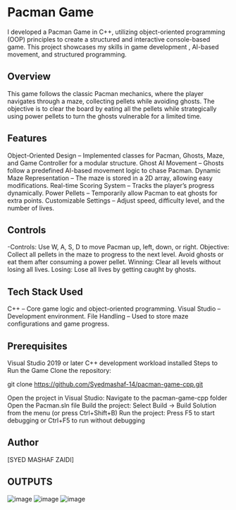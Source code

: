 # Pacman Game
I developed a Pacman Game in C++, utilizing object-oriented programming (OOP) principles
to create a structured and interactive console-based game. This project showcases my skills in game development
, AI-based movement, and structured programming.

## Overview
This game follows the classic Pacman mechanics, where the player navigates through a maze,
collecting pellets while avoiding ghosts. The objective is to clear the board by eating 
all the pellets while strategically using power pellets to turn the ghosts vulnerable for a limited time.

## Features
Object-Oriented Design – Implemented classes for Pacman, Ghosts, Maze, and Game Controller for a modular structure.
Ghost AI Movement – Ghosts follow a predefined AI-based movement logic to chase Pacman.
Dynamic Maze Representation – The maze is stored in a 2D array, allowing easy modifications.
Real-time Scoring System – Tracks the player’s progress dynamically.
Power Pellets – Temporarily allow Pacman to eat ghosts for extra points.
Customizable Settings – Adjust speed, difficulty level, and the number of lives.



## Controls
-Controls: Use W, A, S, D to move Pacman up, left, down, or right.
Objective:
Collect all pellets in the maze to progress to the next level.
Avoid ghosts or eat them after consuming a power pellet.
Winning: Clear all levels without losing all lives.
Losing: Lose all lives by getting caught by ghosts.

## Tech Stack Used
C++ – Core game logic and object-oriented programming.
Visual Studio – Development environment.
File Handling – Used to store maze configurations and game progress.

## Prerequisites
Visual Studio 2019 or later
C++ development workload installed
Steps to Run the Game
Clone the repository:

git clone https://github.com/Syedmashaf-14/pacman-game-cpp.git  

Open the project in Visual Studio:
Navigate to the pacman-game-cpp folder
Open the Pacman.sln file
Build the project:
Select Build → Build Solution from the menu (or press Ctrl+Shift+B)
Run the project:
Press F5 to start debugging or Ctrl+F5 to run without debugging


## Author
[SYED MASHAF ZAIDI]


## OUTPUTS
![image](https://github.com/user-attachments/assets/3d56ad58-53c0-4d28-9df9-6512ca072ff2)
![image](https://github.com/user-attachments/assets/17b76abd-c688-4b26-b918-22dcc3ca4915)
![image](https://github.com/user-attachments/assets/30809a11-7238-4cb6-b979-589745de834b)





                           
 
                          
        

